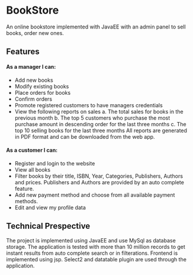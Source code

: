 # BookStore
An online bookstore implemented with JavaEE with an admin panel to sell books, order new ones.
## Features
#### As a manager I can:
- Add new books
- Modify existing books
- Place orders for books
- Confirm orders
- Promote registered customers to have managers credentials
- View the following reports on sales
a. The total sales for books in the previous month
b. The top 5 customers who purchase the most purchase amount in descending order for the last
three months
c. The top 10 selling books for the last three months
All reports are generated in PDF format and can be downloaded from the web app.
#### As a customer I can:
- Register and login to the website
- View all books
- Filter books by their title, ISBN, Year, Categories, Publishers, Authors and prices. Publishers and Authors are provided by an auto complete feature.
- Add new payment method and choose from all available payment methods.
- Edit and view my profile data

## Technical Prespective
The project is implemented using JavaEE and use MySql as database storage. The application is tested with more than 10 million records to get instant results from auto complete search or in filterations. Frontend is implemented using jsp. Select2 and datatable plugin are used through the application. 
